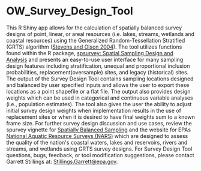 # OW_Survey_Design_Tool
This R Shiny app allows for the calculation of spatially balanced survey designs of point, linear, or areal resources (i.e. lakes, streams, wetlands and coastal resources) using 
the Generalized Random-Tessellation Stratified (GRTS) algorithm ([Stevens and Olson 2004](https://cfpub.epa.gov/ncer_abstracts/index.cfm/fuseaction/display.files/fileID/13339)). The tool utilizes functions found within the R package, [spsurvey: Spatial Sampling Design and Analysis](https://cran.r-project.org/package=spsurvey) and presents an easy-to-use user interface for many sampling design features including stratification, unequal and proportional inclusion probabilities, replacement(oversample) sites, and legacy (historical) sites.
The output of the Survey Design Tool contains sampling locations designed and balanced by user specified inputs and allows the user to export these locations as a point shapefile 
or a flat file. The output also provides design weights which can be used in categorical and continuous variable analyses (i.e., population estimates). The tool also gives the 
user the ability to adjust initial survey design weights when implementation results in the use of replacement sites or when it is desired to have final weights sum to a known 
frame size. 
For further survey design discussion and use cases, review the spurvey vignette for [Spatially Balanced Sampling](https://cran.r-project.org/web/packages/spsurvey/vignettes/sampling.html) and the website for EPAs [National Aquatic Resource Surveys (NARS)](https://www.epa.gov/national-aquatic-resource-surveys) which are designed to assess the quality of the nation's coastal waters, lakes and reservoirs, rivers and streams, and wetlands using GRTS survey designs. 
For Survey Design Tool questions, bugs, feedback, or tool modification suggestions, please contact Garrett Stillings at: Stillings.Garrett@epa.gov. 
